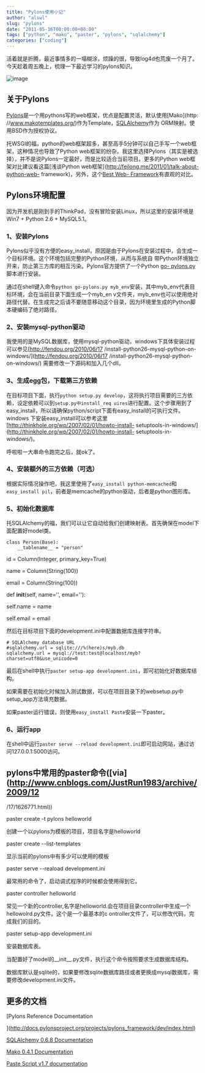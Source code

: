 ```yaml
---
title: "Pylons使用小记"
author: "alswl"
slug: "pylons"
date: "2011-05-16T00:00:00+08:00"
tags: ["python", "mako", "paster", "pylons", "sqlalchemy"]
categories: ["coding"]
---
```


活着就是折腾，最近事情多的一塌糊涂，烦躁的很，导致log4d也荒废一个月了。今天趁着周五晚上，梳理一下最近学习的pylons知识。

![image](https://4ocf5n.dijingchao.com/upload_dropbox/201105/pylons.png)

## 关于Pylons

[Pylons](http://pylonsproject.org/)是一个用pythons写的web框架，优点是配置灵活，默认使用[Mako](http:
//www.makotemplates.org/)作为Template，[SQLAlchemy](http://www.sqlalchemy.org/)作为
ORM映射。使用BSD作为授权协议。

托WSGI的福，python的web框架超多，甚至高手5分钟可以自己手写一个web框架，这种情况也导致了Python
web框架的纷杂。我这里选择Pylons（其实是被选择），并不是说Pylons一定最好，而是比较适合当前项目。更多的Python
web框架对比建议看这篇[浅谈Python web框架](http://feilong.me/2011/01/talk-about-python-web-
framework)，另外，这个[Best Web-
Framework](http://www.bestwebframeworks.com/python/)有直观的对比。

## Pylons环境配置

因为开发机是刚到手的ThinkPad，没有冒险安装Linux，所以这里的安装环境是Win7 + Python 2.6 + MySQL5.1。

### 1、安装Pylons

Pylons似乎没有方便的easy_install，原因是由于Pylons在安装过程中，会生成一个目标环境。这个环境包括完整的Python环境，从而与系统自
带Python环境独立开来，防止第三方库的相互污染。Pylons官方提供了一个Python [go-
pylons.py](http://www.pylonshq.com/download/1.0/go-pylons.py)脚本进行安装。

通过在shell键入命令`python go-pylons.py myb_env`安装，其中myb_env代表目标环境，会在当前目录下面生成一个myb_en
v文件夹，myb_env也可以使用绝对路径代替。在生成完之后请不要随意移动这个目录，因为环境里生成的Python脚本硬编码了绝对路径。

### 2、安装mysql-python驱动

我使用的是MySQL数据库，使用mysql-python驱动，windows下具体安装过程可以参见[http://fendou.org/2010/06/17
/install-python26-mysql-python-on-windows/](http://fendou.org/2010/06/17
/install-python26-mysql-python-on-windows/) 需要修改一下源码和加入几个dll。

### 3、生成egg包，下载第三方依赖

在目标项目下面，执行`python setup.py develop`，这将执行项目需要的三方依赖，设定依赖可以到`setup.py中install_req
uires`进行配置。这个步骤用到了easy_install，所以请确保python/script下面有easy_install的可执行文件。windows
下安装easy_install可以参考这里[http://thinkhole.org/wp/2007/02/01/howto-install-
setuptools-in-windows/](http://thinkhole.org/wp/2007/02/01/howto-install-
setuptools-in-windows/)。

呼啦啦一大串命令跑完之后，就ok了。

### 4、安装额外的三方依赖（可选）

根据实际情况操作吧，我这里使用了`easy_install python-memcached`和`easy_install
pil`，前者是memcache的python驱动，后者是python图形库。

### 5、初始化数据库

托SQLAlchemy的福，我们可以让它自动给我们创建映射表。首先确保在model下面配置好model类。

    
    class Person(Base):
        __tablename__ = "person"

id = Column(Integer, primary_key=True)

name = Column(String(100))

email = Column(String(100))

def __init__(self, name='', email=''):

self.name = name

self.email = email

然后在目标项目下面的development.ini中配置数据库连接字符串。

    
    # SQLAlchemy database URL
    #sqlalchemy.url = sqlite:///%(here)s/myb.db
    sqlalchemy.url = mysql://test:test@localhost/myb?charset=utf8&use_unicode=0

最后在shell中执行`paster setup-app development.ini`，即可初始化好数据库结构。

如果需要在初始化时候加入测试数据，可以在项目目录下的websetup.py中setup_app方法填充数据。

如果paster运行错误，则使用`easy_install Paste`安装一下paster。

### 6、运行app

在shell中运行`paster serve --reload development.ini`即可启动网站，通过访问127.0.0.1:5000访问。

## pylons中常用的paster命令([via](http://www.cnblogs.com/JustRun1983/archive/2009/12
/17/1626771.html))

paster create -t pylons helloworld

创建一个以pylons为模板的项目，项目名字是helloworld

paster create --list-templates

显示当前的pylons中有多少可以使用的模板

paster serve --reaload development.ini

最常用的命令了，启动调式程序的时候都会使用得到它。

paster controller helloworld

常见一个新的controller,名字是helloworld.会在项目目录controller中生成一个hellowolrd.py文件。这个是一个最基本的c
ontroller文件了，可以修改代码，完成我们的目的。

paster setup-app development.ini

安装数据库表。

当配置好了model的__init__.py文件，执行这个命令按照要求生成数据库结构。

数据库默认是sqlite的，如果要修改sqlite数据库路径或者更换成mysql数据库，需要修改development.ini文件。

## 更多的文档

[Pylons Reference Documentation

](http://docs.pylonsproject.org/projects/pylons_framework/dev/index.html)

[SQLAlchemy 0.6.8 Documentation](http://www.sqlalchemy.org/docs/index.html)

[Mako 0.4.1 Documentation](http://www.makotemplates.org/docs/index.html)

[Paste Script v1.7 documentation](http://pythonpaste.org/script/)


